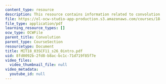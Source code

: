 ```yaml
---
content_type: resource
description: This resource contains information related to convolution.
file: https://ol-ocw-studio-app-production.s3.amazonaws.com/courses/18-03sc-differential-equations-fall-2011/8fd0092b2fd8b8acbc1c71d719f85f7e_MIT18_03SCF11_s26_0intro.pdf
file_type: application/pdf
learning_resource_types: []
ocw_type: OCWFile
parent_title: Convolution
parent_type: CourseSection
resourcetype: Document
title: MIT18_03SCF11_s26_0intro.pdf
uid: 8fd0092b-2fd8-b8ac-bc1c-71d719f85f7e
video_files:
  video_thumbnail_file: null
video_metadata:
  youtube_id: null
---
```

